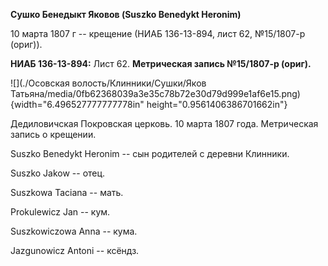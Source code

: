 **Сушко Бенедыкт Яковов (Suszko Benedykt Heronim)**

10 марта 1807 г -- крещение (НИАБ 136-13-894, лист 62, №15/1807-р
(ориг)).

**НИАБ 136-13-894:** Лист 62. **Метрическая запись №15/1807-р (ориг).**

![](./Осовская волость/Клинники/Сушки/Яков Татьяна/media/0fb62368039a3e35c78b72e30d79d999e1af6e15.png){width="6.496527777777778in"
height="0.9561406386701662in"}

Дедиловичская Покровская церковь. 10 марта 1807 года. Метрическая запись
о крещении.

Suszko Benedykt Heronim -- сын родителей с деревни Клинники.

Suszko Jakow -- отец.

Suszkowa Taciana -- мать.

Prokulewicz Jan -- кум.

Suszkowiczowa Anna -- кума.

Jazgunowicz Antoni -- ксёндз.
